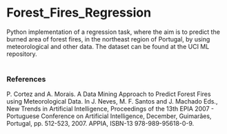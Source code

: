 # Forest_Fires_Regression
Python implementation of a regression task, where the aim is to predict the burned area of forest fires, in the northeast region of Portugal, by using meteorological and other data.
The dataset can be found at the UCI ML repository.
<br>
<br>
### References
P. Cortez and A. Morais. A Data Mining Approach to Predict Forest Fires using Meteorological Data. In J. Neves, M. F. Santos and J. Machado Eds., New Trends in Artificial Intelligence, Proceedings of the 13th EPIA 2007 - Portuguese Conference on Artificial Intelligence, December, Guimarães, Portugal, pp. 512-523, 2007. APPIA, ISBN-13 978-989-95618-0-9. 
